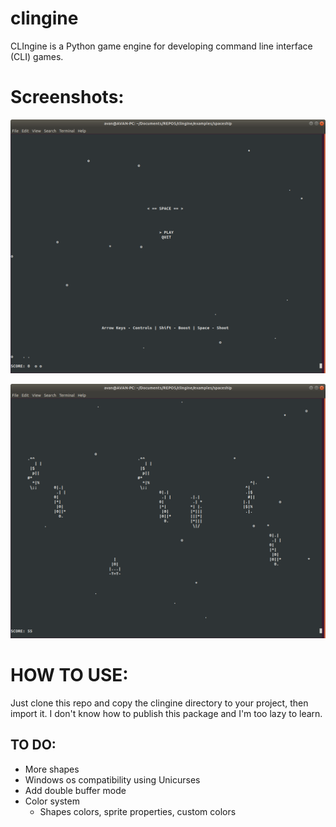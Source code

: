 # clingine
CLIngine is a Python game engine for developing command line interface (CLI) games.

# Screenshots:
![menu](screenshots/menu.png?raw=true "menu")

![gameplay](screenshots/gameplay.png?raw=true "gameplay")

# HOW TO USE:
Just clone this repo and copy the clingine directory to your project, then import it.
I don't know how to publish this package and I'm too lazy to learn.

## TO DO:
* More shapes
* Windows os compatibility using Unicurses
* Add double buffer mode
* Color system
	* Shapes colors, sprite properties, custom colors